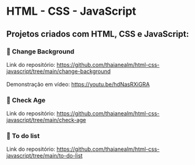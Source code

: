 # HTML - CSS - JavaScript

## Projetos criados com HTML, CSS e JavaScript:

### 🔵 Change Background

Link do repositório: https://github.com/thaianealm/html-css-javascript/tree/main/change-background <br/> <br/>
Demonstração em vídeo: https://youtu.be/hdNasRXiGRA

### 🔵 Check Age

Link do repositório: https://github.com/thaianealm/html-css-javascript/tree/main/check-age

### 🔵 To do list

Link do repositório: https://github.com/thaianealm/html-css-javascript/tree/main/to-do-list
